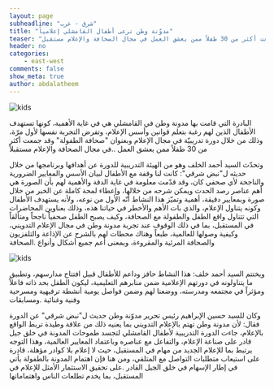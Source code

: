 ```yaml
---
layout: page
subheadline: "شرق - غرب"
title: "مدوّنة وطن ترعى أطفال القامشلي إعلامياً"
teaser: "البادرة التي قامت بها مدونة وطن في القامشلي هي في غاية الأهمية، كونها تستهدف الأطفال الذين لهم رغبة بتعلم قوانين وأسس الإعلام، وتفرض التجربة نفسها لأول مرّة، وذلك من خلال دورة تدريبيّة في مجال الإعلام وبعنوان صحافة الطفولة وقد جمعت أكثر من 30 طفلاً ممن يعشق العمل في مجال الصحافة والإعلام مستقبل"
header: no
categories:
    - east-west
comments: false
show_meta: true
author: abdalatheem
---
```


<img src="{{ site.url }}/images/qamishli-kids-1.jpg" alt="kids"/>


البادرة التي قامت بها مدونة وطن في القامشلي هي في غاية الأهمية، كونها تستهدف الأطفال الذين لهم رغبة بتعلم قوانين وأسس الإعلام، وتفرض التجربة نفسها لأول مرّة، وذلك من خلال دورة تدريبيّة في مجال الإعلام وبعنوان "صحافة الطفولة" وقد جمعت أكثر من 30 طفلاً ممن يعشق العمل ..في مجال الصحافة والإعلام مستقبلاً

وتحدّث السيد أحمد الخلف وهو من الهيئة التدريبية للدورة عن أهدافها وبرنامجها من خلال حديثه ل"نبض شرقي": كانت لنا وقفة مع الأطفال لبيان الأسس والمعايير الضرورية والناجحة لأي صحفي كان، وقد قدّمت معلومة في غاية الدقة والأهمية لهم بأن الصورة هي أهم عناصر رصد الحدث ويمكن شرحه من خلالها، وإعطاء لمحة كاملة عن الخبر من خلال صورة وبمعايير دقيقة، أهمية وتميّز هذا النشاط أنّه الأول من نوعه، ولأنه يستهدف الأطفال وكونه يتناول الإعلام، والذي بات الأهم والأخطر في حياتنا هذه،  وذلك بعناوين المحاضرات التي تتناول واقع الطفل والطفولة مع الصحافة، وكيف يصبح الطفل صحفياً ناجحاً ومتألقاً في المستقبل،  بما في ذلك الوقوف عند تجربة مدونة وطن في مجال الإعلام التدويني، وكيفية وصولها للعالمية، طبعاً وهناك محطات لهم بالشرح عن الإذاعة والتلفزيون والصحافة المرئية والمقروءة، وبمعنى أعم جميع أشكال وأنواع .الصحافة

<img src="{{ site.url }}/images/qamishli-kids-2.jpg" alt="kids"/>


ويختتم السيد أحمد خلف: هذا النشاط حافز وداعم للأطفال قبيل افتتاح مدارسهم، وتطبيق ما يتناولونه في دورتهم الإعلامية ضمن منابرهم التعليمية، ليكون الطفل بحد ذاته فاعلاً ومؤثراً في مجتمعه ومدرسته، ووضعنا لهم وضمن فواصل يومية أنشطة ترفيهية ومسرحية وفنية وغنائية .ومسابقات

وكان للسيد حسين الإبراهيم رئيس تحرير مدوّنة وطن حديث ل"نبض شرقي" عن الدورة فقال: لأن مدونة وطن تهتم بالإعلام التدويني بما يعنيه ذلك من علاقة وطيدة تربط الواقع بالإعلام، جاءت الدورة التدريبية لأطفال القامشلي لتجسد طموحات المدونة في خلق جيل قادر على صناعة الإعلام، والتفاعل مع عناصره وباعتماد المعايير العالمية، وهذا التوجه يرتبط بما للإعلام الجديد من مهام في المستقبل، حيث لا إعلام بلا كوادر مؤهلة، قادرة على استيعاب متطلبات التواصل مع المتلقي، ومن هنا فإن اهتمام المدونة بالطفولة يأتي في إطار الإسهام في خلق الجيل القادر .على تحقيق الاستثمار الأمثل للإعلام في المستقبل، بما يخدم تطلعات الناس واهتماماتها
